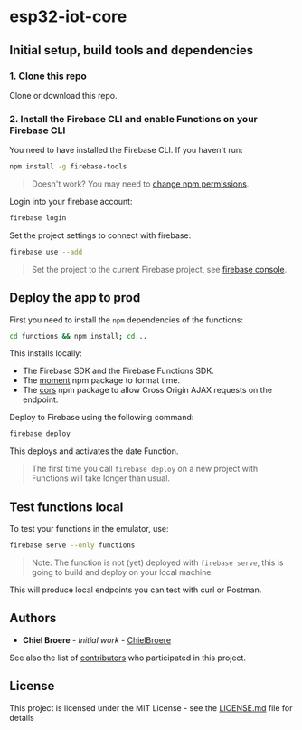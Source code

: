 # esp32-iot-core

## Initial setup, build tools and dependencies

### 1. Clone this repo

Clone or download this repo.

### 2. Install the Firebase CLI and enable Functions on your Firebase CLI

You need to have installed the Firebase CLI. If you haven't run:

```bash
npm install -g firebase-tools
```

> Doesn't work? You may need to [change npm permissions](https://docs.npmjs.com/getting-started/fixing-npm-permissions).

Login into your firebase account:

```bash
firebase login
```

Set the project settings to connect with firebase:

```bash
firebase use --add
```

> Set the project to the current Firebase project, see [firebase console](https://console.firebase.google.com).

## Deploy the app to prod

First you need to install the `npm` dependencies of the functions:

```bash
cd functions && npm install; cd ..
```

This installs locally:
 - The Firebase SDK and the Firebase Functions SDK.
 - The [moment](https://www.npmjs.com/package/moment) npm package to format time.
 - The [cors](https://www.npmjs.com/package/cors) npm package to allow Cross Origin AJAX requests on the endpoint.

Deploy to Firebase using the following command:

```bash
firebase deploy
```

This deploys and activates the date Function.

> The first time you call `firebase deploy` on a new project with Functions will take longer than usual.

## Test functions local

To test your functions in the emulator, use:

```bash
firebase serve --only functions
```

>Note: The function is not (yet) deployed with `firebase serve`, this is going to build and deploy on your local machine.

This will produce local endpoints you can test with curl or Postman.

## Authors

* **Chiel Broere** - *Initial work* - [ChielBroere](https://github.com/ChielBroere)

See also the list of [contributors](https://github.com/ChielBroere/esp32-iot-core) who participated in this project.

## License

This project is licensed under the MIT License - see the [LICENSE.md](LICENSE.md) file for details